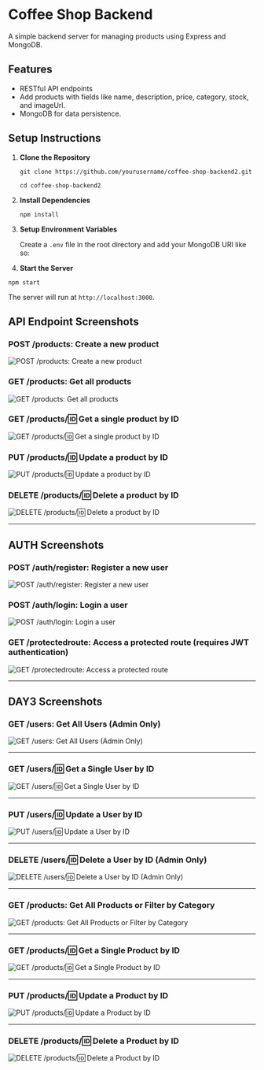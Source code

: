 # Coffee Shop Backend

A simple backend server for managing products using Express and MongoDB.

## Features
- RESTful API endpoints
- Add products with fields like name, description, price, category, stock, and imageUrl.
- MongoDB for data persistence.

## Setup Instructions

1. **Clone the Repository**

   `git clone https://github.com/yourusername/coffee-shop-backend2.git`

   `cd coffee-shop-backend2`

2. **Install Dependencies**

   `npm install`

3. **Setup Environment Variables**

   Create a `.env` file in the root directory and add your MongoDB URI like so:


4. **Start the Server**

`npm start`

The server will run at `http://localhost:3000`.


## API Endpoint Screenshots

### POST /products: Create a new product
![POST /products: Create a new product](assets/POST-products.jpg)

### GET /products: Get all products
![GET /products: Get all products](assets/GET-products.jpg)

### GET /products/:id: Get a single product by ID
![GET /products/:id: Get a single product by ID](assets/GET-id.jpg)

### PUT /products/:id: Update a product by ID
![PUT /products/:id: Update a product by ID](assets/PUT-productid.jpg)

### DELETE /products/:id: Delete a product by ID
![DELETE /products/:id: Delete a product by ID](assets/DELETE-productid.jpg)



____________________________________________________________________________

## AUTH Screenshots

### POST /auth/register: Register a new user
![POST /auth/register: Register a new user](assets/auth/POST-auth;register.jpg)

### POST /auth/login: Login a user
![POST /auth/login: Login a user](assets/auth/POST-auth;login.jpg)

### GET /protectedroute: Access a protected route (requires JWT authentication)
![GET /protectedroute: Access a protected route](assets/auth/GET-protectedroute.jpg)


________________________________________________________________________

## DAY3 Screenshots
### GET /users: Get All Users (Admin Only)  
![GET /users: Get All Users (Admin Only)](assets/day3/Get_All_Users_(Admin).jpg)  

---

### GET /users/:id: Get a Single User by ID  
![GET /users/:id: Get a Single User by ID](assets/day3/Get_Single_User_by_ID.jpg)  

---

### PUT /users/:id: Update a User by ID  
![PUT /users/:id: Update a User by ID](assets/day3/Update_User_by_ID.jpg)  

---

### DELETE /users/:id: Delete a User by ID (Admin Only)  
![DELETE /users/:id: Delete a User by ID (Admin Only)](assets/day3/Delete_User_by_ID.jpg)  

---

### GET /products: Get All Products or Filter by Category  
![GET /products: Get All Products or Filter by Category](assets/day3/Get_by_Category.jpg)  

---

### GET /products/:id: Get a Single Product by ID  
![GET /products/:id: Get a Single Product by ID](assets/day3/Get_Product_by_ID.jpg)  

---

### PUT /products/:id: Update a Product by ID  
![PUT /products/:id: Update a Product by ID](assets/day3/Update_Product_by_ID.jpg)  

---

### DELETE /products/:id: Delete a Product by ID  
![DELETE /products/:id: Delete a Product by ID](assets/day3/Delete_Product_by_ID.jpg)  
